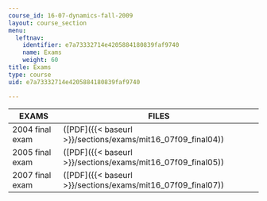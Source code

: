 ```yaml
---
course_id: 16-07-dynamics-fall-2009
layout: course_section
menu:
  leftnav:
    identifier: e7a73332714e4205884180839faf9740
    name: Exams
    weight: 60
title: Exams
type: course
uid: e7a73332714e4205884180839faf9740

---
```


| EXAMS | FILES |
| --- | --- |
| 2004 final exam | ([PDF]({{< baseurl >}}/sections/exams/mit16_07f09_final04)) |
| 2005 final exam | ([PDF]({{< baseurl >}}/sections/exams/mit16_07f09_final05)) |
| 2007 final exam | ([PDF]({{< baseurl >}}/sections/exams/mit16_07f09_final07))